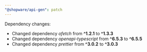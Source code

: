 ```yaml
---
"@shopware/api-gen": patch
---
```


Dependency changes:

- Changed dependency _ofetch_ from **^1.2.1** to **^1.3.3**
- Changed dependency _openapi-typescript_ from **^6.5.3** to **^6.5.5**
- Changed dependency _prettier_ from **^3.0.2** to **^3.0.3**
